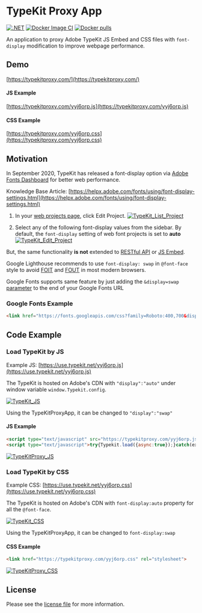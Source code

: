 # TypeKit Proxy App

[![.NET](https://github.com/jadiagaurang/TypeKitProxyApp/actions/workflows/dotnet.yml/badge.svg)](https://github.com/jadiagaurang/TypeKitProxyApp/actions/workflows/dotnet.yml)
[![Docker Image CI](https://github.com/jadiagaurang/TypeKitProxyApp/actions/workflows/docker-image.yml/badge.svg)](https://github.com/jadiagaurang/TypeKitProxyApp/actions/workflows/docker-image.yml)
[![Docker pulls](https://img.shields.io/docker/pulls/jadiagaurang/typekit-proxy-app.svg?logo=docker)](https://hub.docker.com/r/jadiagaurang/typekit-proxy-app/)

An application to proxy Adobe TypeKit JS Embed and CSS files with `font-display` modification to improve webpage performance.

## Demo
[https://typekitproxy.com/](https://typekitproxy.com/)
#### JS Example
[https://typekitproxy.com/yyj6orp.js](https://typekitproxy.com/yyj6orp.js)
#### CSS Example
[https://typekitproxy.com/yyj6orp.css](https://typekitproxy.com/yyj6orp.css)


## Motivation

In September 2020, TypeKit has released a font-display option via [Adobe Fonts Dashboard](https://fonts.adobe.com/my_fonts#web_projects-section) for better web performance.

Knowledge Base Article: [https://helpx.adobe.com/fonts/using/font-display-settings.html](https://helpx.adobe.com/fonts/using/font-display-settings.html)

1. In your [web projects page](https://fonts.adobe.com/my_fonts#web_projects-section), click  Edit Project.
[![TypeKit_List_Project](https://d53rw4264h5bq.cloudfront.net/7d8dbf00-4ce2-11e4-95e5-9a4caf8aa59c/b5fbffe9-91bb-4f90-b658-74f3ef888c89.png)](https://helpx.adobe.com/content/dam/help/en/fonts/using/font-display-settings/jcr_content/main-pars/procedure/proc_par/step_0/step_par/image/edit_project.png)

2. Select any of the following font-display values from the sidebar. By default, the `font-display` setting of web font projects is set to **auto**
[![TypeKit_Edit_Project](https://d53rw4264h5bq.cloudfront.net/7d8dbf00-4ce2-11e4-95e5-9a4caf8aa59c/ecdc6558-e64f-4edb-86eb-39907386a818.png)](https://helpx.adobe.com/content/dam/help/en/fonts/using/font-display-settings/jcr_content/main-pars/procedure/proc_par/step_1/step_par/image/screen_shot_2020-09-10at13533pm.png)

But, the same functionality **is not** extended to [RESTful API](https://fonts.adobe.com/docs/api/v1/:format/kits) or [JS Embed](https://helpx.adobe.com/fonts/using/embed-codes.html).

Google Lighthouse recommends to use `font-display: swap` in `@font-face` style to avoid [FOIT](https://fonts.google.com/knowledge/glossary/foit) and [FOUT](https://fonts.google.com/knowledge/glossary/fout) in most modern browsers.

Google Fonts supports same feature by just adding the `&display=swap` [parameter](https://developer.mozilla.org/docs/Learn/Common_questions/What_is_a_URL#Basics_anatomy_of_a_URL) to the end of your Google Fonts URL

### Google Fonts Example

```html
<link href="https://fonts.googleapis.com/css?family=Roboto:400,700&display=swap" rel="stylesheet">
```

## Code Example

### Load TypeKit by JS

Example JS: [https://use.typekit.net/yyj6orp.js](https://use.typekit.net/yyj6orp.js)

The TypeKit is hosted on Adobe's CDN with `"display":"auto"` under window variable `window.Typekit.config`.

[![TypeKit_JS](https://d53rw4264h5bq.cloudfront.net/7d8dbf00-4ce2-11e4-95e5-9a4caf8aa59c/543ba984-2e5c-4f73-9dec-146d259fcd4c.png)](https://user-images.githubusercontent.com/430637/166125251-7fdcd678-2a6e-46cc-9c56-4a3c9ce48317.png)

Using the TypeKitProxyApp, it can be changed to `"display":"swap"`

#### JS Example

```html
<script type="text/javascript" src="https://typekitproxy.com/yyj6orp.js"></script>
<script type="text/javascript">try{Typekit.load({async:true});}catch(ex){console.log(ex)}</script>
```

[![TypeKitProxy_JS](https://d53rw4264h5bq.cloudfront.net/7d8dbf00-4ce2-11e4-95e5-9a4caf8aa59c/7c96f7b4-5dbc-4ca7-9e33-a1202d208930.png)](https://user-images.githubusercontent.com/430637/166125254-b5b4b194-b402-4c2a-af70-d99311cde6ca.png)

### Load TypeKit by CSS

Example CSS: [https://use.typekit.net/yyj6orp.css](https://use.typekit.net/yyj6orp.css)

The TypeKit is hosted on Adobe's CDN with `font-display:auto` property for all the `@font-face`.

[![TypeKit_CSS](https://d53rw4264h5bq.cloudfront.net/7d8dbf00-4ce2-11e4-95e5-9a4caf8aa59c/361c2cf7-a8e4-45aa-946a-07d21afc9af2.png)](https://user-images.githubusercontent.com/430637/166125256-d0264b33-cc82-4764-bbba-92dd4a4411bf.png)

Using the TypeKitProxyApp, it can be changed to `font-display:swap`

#### CSS Example

```html
<link href="https://typekitproxy.com/yyj6orp.css" rel="stylesheet">
```

[![TypeKitProxy_CSS](https://d53rw4264h5bq.cloudfront.net/7d8dbf00-4ce2-11e4-95e5-9a4caf8aa59c/16ed74b4-e526-49d3-b6b4-bf460c255ebd.png)](https://user-images.githubusercontent.com/430637/166125258-1a29a5fd-c84c-4d9a-97ff-7010b050f98a.png)

## License

Please see the [license file](https://github.com/jadiagaurang/TypeKitProxyApp/blob/main/LICENSE) for more information.
